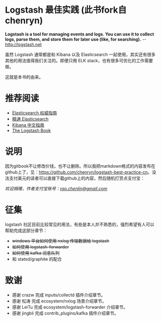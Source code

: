 Logstash 最佳实践 (此书fork自 chenryn)
=======================

**Logstash is a tool for managing events and logs. You can use it to collect logs, parse them, and store them for later use (like, for searching).**
                                  -- <http://logstash.net>

虽然 Logstash 通常都是和 Kibana 以及 Elasticsearch 一起使用，其实还有很多其他的用法值得我们关注的。即便只用 ELK stack，也有很多可优化的工作需要做。

这就是本书的由来。

推荐阅读
=============

* [Elasticsearch 权威指南](http://fuxiaopang.gitbooks.io/learnelasticsearch/)
* [精通 Elasticsearch](http://shgy.gitbooks.io/mastering-elasticsearch/)
* [Kibana 中文指南](http://kibana.logstash.es/)
* [The Logstash Book](http://www.logstashbook.com/)

说明
=============

因为gitbook不让修改价钱，也不让删除。所以我把markdown格式的内容发布在github上了，见：<https://github.com/chenryn/logstash-best-practice-cn>。没法支付美元的读者可以直接下载github上的内容，然后随机打赏点支付宝：

*欢迎捐赠，作者支付宝账号：<rao.chenlin@gmail.com>*

征集
=============

logstash 社区目前比较常见的用法，有些是本人并不熟悉的，强烈希望有人可以帮助完成这部分章节：

* <del>windows 平台如何使用 nxlog 传输数据给 logstash</del>
* <del>如何使用 logstash-forwarder</del>
* <del>如何使用 kafka 消息队列</del>
* 和 statsd/graphite 的配合

致谢
=============

* 感谢 crazw 完成 inputs/collectd 插件介绍章节。
* 感谢 松涛 完成 ecosystem/nxlog 场景介绍章节。
* 感谢 LeiTu 完成 ecosystem/logstash-forwarder 介绍章节。
* 感谢 jingbli 完成 contrib_plugins/kafka 插件介绍章节。

